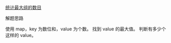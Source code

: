 [统计最大组的数目](https://leetcode-cn.com/problems/count-largest-group/)

解题思路

使用 map，key 为数位和，value 为个数。
找到 value 的最大值。
判断有多少个这样的 value。